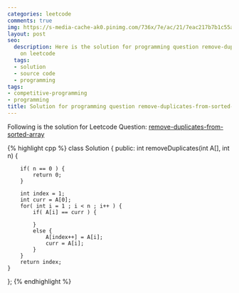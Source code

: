 ```yaml
---
categories: leetcode
comments: true
img: https://s-media-cache-ak0.pinimg.com/736x/7e/ac/21/7eac217b7b1c55ab7fd56758e4e181be.jpg
layout: post
seo:
  description: Here is the solution for programming question remove-duplicates-from-sorted-array
    on leetcode
  tags:
  - solution
  - source code
  - programming
tags:
- competitive-programming
- programming
title: Solution for programming question remove-duplicates-from-sorted-array on leetcode
---
```


Following is the solution for Leetcode Question: [remove-duplicates-from-sorted-array](https://leetcode.com/problems/remove-duplicates-from-sorted-array/)

{% highlight cpp %}
class Solution {
public:
    int removeDuplicates(int A[], int n) {

        if( n == 0 ) {
            return 0;
        }

        int index = 1;
        int curr = A[0];
        for( int i = 1 ; i < n ; i++ ) {
            if( A[i] == curr ) {
                
            }
            else {
                A[index++] = A[i];
                curr = A[i];
            }
        }
        return index;
    }
};
{% endhighlight %}